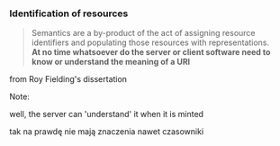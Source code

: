 ### Identification of resources

> Semantics are a by-product of the act of assigning resource identifiers and populating those resources with representations.
> <br> **At no time whatsoever do the server or client software need to know or understand the meaning of a URI**

<!-- .element class="attribution" -->
from Roy Fielding's dissertation

Note:

well, the server can 'understand' it when it is minted

tak na prawdę nie mają znaczenia nawet czasowniki
